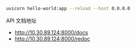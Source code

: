 ```bash
uvicorn hello-world:app --reload --host 0.0.0.0
```

API 文档地址
* http://10.30.89.124:8000/docs
* http://10.30.89.124:8000/redoc